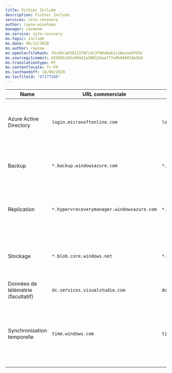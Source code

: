 ```yaml
---
title: Fichier Include
description: Fichier Include
services: site-recovery
author: rayne-wiselman
manager: carmonm
ms.service: site-recovery
ms.topic: include
ms.date: 09/12/2018
ms.author: raynew
ms.openlocfilehash: f4cd9cad3813378fcdc3f06e8ab1c28eced4f93c
ms.sourcegitcommit: 829d951d5c90442a38012daaf77e86046018e5b9
ms.translationtype: HT
ms.contentlocale: fr-FR
ms.lasthandoff: 10/09/2020
ms.locfileid: "67177588"
---
```

Name | URL commerciale | URL du gouvernement | Description
--- | --- | --- | ---
Azure Active Directory | ``login.microsoftonline.com`` | ``login.microsoftonline.us`` | Azure Active Directory utilise ces adresses pour le contrôle d’accès et la gestion des identités. 
Backup | ``*.backup.windowsazure.com`` | ``*.backup.windowsazure.us`` | Élément utilisé pour la coordination et le transfert des données de réplication.
Réplication | ``*.hypervrecoverymanager.windowsazure.com`` | ``*.hypervrecoverymanager.windowsazure.us``  | Élément utilisé pour la coordination et l’administration des opérations de gestion de la réplication.
Stockage | ``*.blob.core.windows.net`` | ``*.blob.core.usgovcloudapi.net``  | Élément utilisé pour l’accès au compte de stockage qui stocke les données répliquées.
Données de télémétrie (facultatif) | ``dc.services.visualstudio.com`` | ``dc.services.visualstudio.com`` | Adresses utilisées pour la télémétrie.
Synchronisation temporelle | ``time.windows.com`` | ``time.nist.gov`` | Adresses utilisées pour vérifier la synchronisation horaire entre l’horloge système et l’heure globale lors de tous les déploiements.



